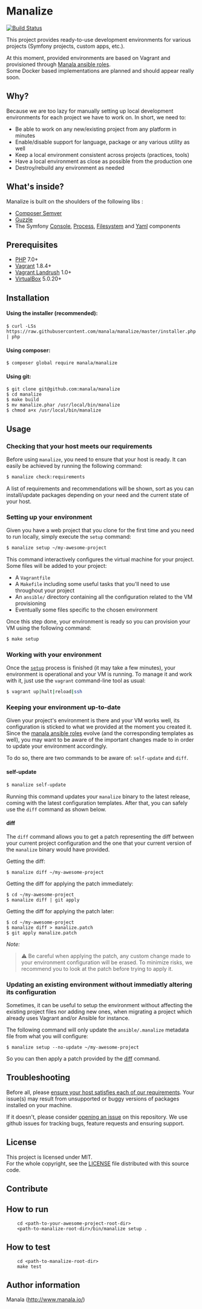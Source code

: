 Manalize
=========

[![Build Status](https://travis-ci.org/manala/manalize.svg?branch=master)](https://travis-ci.org/manala/manalize)

This project provides ready-to-use development environments for various projects (Symfony projects, custom apps, etc.).

At this moment, provided environments are based on Vagrant and provisioned through [Manala ansible roles](http://www.manala.io/).  
Some Docker based implementations are planned and should appear really soon.

Why?
----

Because we are too lazy for manually setting up local development environments for each project we have to work on.
In short, we need to:

- Be able to work on any new/existing project from any platform in minutes
- Enable/disable support for language, package or any various utility as well
- Keep a local environment consistent across projects (practices, tools)
- Have a local environment as close as possible from the production one
- Destroy/rebuild any environment as needed

What's inside?
--------------

Manalize is built on the shoulders of the following libs :

- [Composer Semver](https://github.com/composer/semver)
- [Guzzle](https://github.com/guzzle/guzzle)
- The Symfony [Console](https://github.com/symfony/console), [Process](https://github.com/symfony/process), [Filesystem](https://github.com/symfony/filesystem) and [Yaml](https://github.com/symfony/yaml) components

Prerequisites
-------------

- [PHP](http://php.net) 7.0+
- [Vagrant](https://www.vagrantup.com/) 1.8.4+
- [Vagrant Landrush](https://github.com/vagrant-landrush/landrush) 1.0+
- [VirtualBox](https://www.virtualbox.org/) 5.0.20+

Installation
------------

#### Using the installer (recommended):
```
$ curl -LSs https://raw.githubusercontent.com/manala/manalize/master/installer.php | php
```

#### Using composer:
```
$ composer global require manala/manalize
```

#### Using git:
```
$ git clone git@github.com:manala/manalize
$ cd manalize
$ make build
$ mv manalize.phar /usr/local/bin/manalize
$ chmod a+x /usr/local/bin/manalize
```

Usage
-----

### Checking that your host meets our requirements

Before using `manalize`, you need to ensure that your host is ready. It can easily be achieved by running the following command:

```sh
$ manalize check:requirements
```

A list of requirements and recommendations will be shown, sort as you can install/update packages depending on your need and the current state of your host.

### Setting up your environment

Given you have a web project that you clone for the first time and you need to run locally, simply execute the `setup` command:

```sh
$ manalize setup ~/my-awesome-project
```

This command interactively configures the virtual machine for your project.  
Some files will be added to your project:

- A `Vagrantfile`
- A `Makefile` including some useful tasks that you'll need to use throughout your project
- An `ansible/` directory containing all the configuration related to the VM provisioning
- Eventually some files specific to the chosen environment

Once this step done, your environment is ready so you can provision your VM using the following command:

```sh
$ make setup
```

### Working with your environment

Once the [`setup`](#setting-up-your-environment) process is finished (it may take a few minutes), your environment is operational and your VM is running.
To manage it and work with it, just use the `vagrant` command-line tool as usual:

```sh
$ vagrant up|halt|reload|ssh
```

### Keeping your environment up-to-date

Given your project's environment is there and your VM works well, its configuration is sticked to what we provided at the moment you created it.  
Since the [manala ansible roles](http://manala.io/) evolve (and the corresponding templates as well), you may want to be aware of the important changes made to in order to update your environment accordingly.

To do so, there are two commands to be aware of: `self-update` and `diff`.

#### self-update

```sh
$ manalize self-update
```

Running this command updates your `manalize` binary to the latest release, coming with the latest configuration templates.
After that, you can safely use the `diff` command as shown below.

#### diff

The `diff` command allows you to get a patch representing the diff between your current project configuration and the one that your current version of the `manalize` binary would have provided.

Getting the diff:
```
$ manalize diff ~/my-awesome-project
```

Getting the diff for applying the patch immediately:
```
$ cd ~/my-awesome-project
$ manalize diff | git apply
```

Getting the diff for applying the patch later:
```
$ cd ~/my-awesome-project
$ manalize diff > manalize.patch
$ git apply manalize.patch
```

_Note:_
  
> :warning: Be careful when applying the patch, any custom change made to your environment configuration will be erased.
To minimize risks, we recommend you to look at the patch before trying to apply it. 

### Updating an existing environment without immediatly altering its configuration

Sometimes, it can be useful to setup the environment without affecting the existing project files nor adding new ones, when migrating a project which already uses Vagrant and/or Ansible for instance. 

The following command will only update the `ansible/.manalize` metadata file from what you will configure:

```
$ manalize setup --no-update ~/my-awesome-project
```

So you can then apply a patch provided by the [diff](#diff) command.

Troubleshooting
---------------

Before all, please [ensure your host satisfies each of our requirements](#checking-that-your-host-meets-our-requirements). Your issue(s) may result from unsupported or buggy versions of packages installed on your machine.

If it doesn't, please consider [opening an issue](https://github.com/manala/manalize/issues/new) on this repository.
We use github issues for tracking bugs, feature requests and ensuring support.

License
-------

This project is licensed under MIT.  
For the whole copyright, see the [LICENSE](LICENSE) file distributed with this source code.

Contribute
----------

## How to run

```shell
    cd <path-to-your-awesome-project-root-dir>
    <path-to-manalize-root-dir>/bin/manalize setup .
```

## How to test

```shell
    cd <path-to-manalize-root-dir>
    make test
```

Author information
------------------

Manala (http://www.manala.io/)
